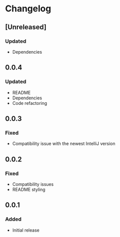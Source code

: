 <!-- Keep a Changelog guide -> https://keepachangelog.com -->

# Changelog

## [Unreleased]
### Updated
- Dependencies

## 0.0.4
### Updated
- README
- Dependencies
- Code refactoring

## 0.0.3
### Fixed
- Compatibility issue with the newest IntelliJ version

## 0.0.2
### Fixed
- Compatibility issues
- README styling

## 0.0.1
### Added
- Initial release



